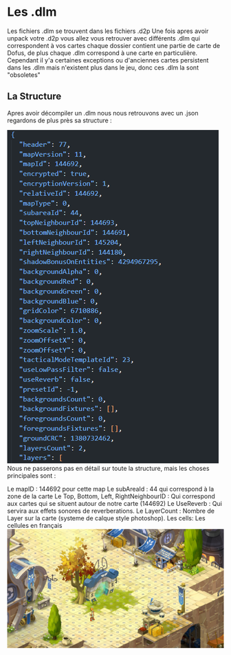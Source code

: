 # Les .dlm 

Les fichiers .dlm se trouvent dans les fichiers .d2p 
Une fois apres avoir unpack votre .d2p vous allez vous retrouver avec différents .dlm qui correspondent à vos cartes chaque dossier contient une partie de carte de Dofus, de plus chaque .dlm correspond à une carte en particulière. 
Cependant il y'a certaines exceptions ou d'anciennes cartes persistent dans les .dlm mais n'existent plus dans le jeu, donc ces .dlm la sont "obsoletes"

## La Structure

Apres avoir décompiler un .dlm nous nous retrouvons avec un .json regardons de plus près sa structure : 

![structure](../resources/dev/dlm-struct.PNG)
Nous ne passerons pas en détail sur toute la structure, mais les choses principales sont : 

Le mapID : 144692 pour cette map
Le subAreaId : 44 qui correspond à la zone de la carte
Le Top, Bottom, Left, RightNeighbourID : Qui correspond aux cartes qui se situent autour de notre carte (144692)
Le UseReverb : Qui servira aux effets sonores de reverberations. 
Le LayerCount : Nombre de Layer sur la carte (systeme de calque style photoshop).
Les cells: Les cellules en français 
![cells](../resources/dev/Cellmapping.PNG)
